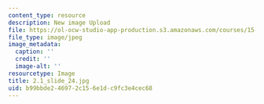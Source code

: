 ```yaml
---
content_type: resource
description: New image Upload
file: https://ol-ocw-studio-app-production.s3.amazonaws.com/courses/15-s21-nuts-and-bolts-of-business-plans-january-iap-2014/b99bbde246972c156e1dc9fc3e4cec68_2.1_slide_24.jpg
file_type: image/jpeg
image_metadata:
  caption: ''
  credit: ''
  image-alt: ''
resourcetype: Image
title: 2.1_slide_24.jpg
uid: b99bbde2-4697-2c15-6e1d-c9fc3e4cec68
---
```

